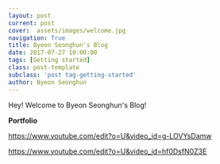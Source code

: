 ```yaml
---
layout: post
current: post
cover:  assets/images/welcome.jpg
navigation: True
title: Byeon Seonghun's Blog
date: 2017-07-27 10:00:00
tags: [Getting started]
class: post-template
subclass: 'post tag-getting-started'
author: Byeon Seonghun
---
```


Hey! Welcome to Byeon Seonghun's Blog!

**Portfolio**

https://www.youtube.com/edit?o=U&video_id=g-LOVYsDamw

https://www.youtube.com/edit?o=U&video_id=hf0DsfN0Z3E

